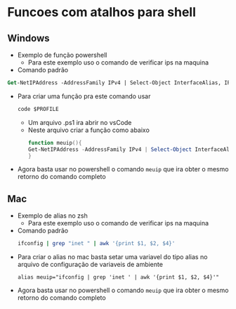 # Funcoes com atalhos para shell
## Windows
- Exemplo de função powershell
  - Para este exemplo uso o comando de verificar ips na maquina
- Comando padrão
```ps
Get-NetIPAddress -AddressFamily IPv4 | Select-Object InterfaceAlias, IPAddress, PrefixLength
```
- Para criar uma função pra este comando usar
  ```ps
  code $PROFILE
  ```
   - Um arquivo .ps1 ira abrir no vsCode
   - Neste arquivo criar a função como abaixo
      ```ps1
      function meuip(){  
      Get-NetIPAddress -AddressFamily IPv4 | Select-Object InterfaceAlias, IPAddress, PrefixLength
      }
      ```
- Agora basta usar no powershell o comando `meuip` que ira obter o mesmo retorno do comando completo

## Mac
- Exemplo de alias no zsh
  - Para este exemplo uso o comando de verificar ips na maquina
- Comando padrão
  ```bash
  ifconfig | grep "inet " | awk '{print $1, $2, $4}'
  ```
- Para criar o alias no mac basta setar uma variavel do tipo alias no arquivo de configuração de variaveis de ambiente
  ```
  alias meuip="ifconfig | grep 'inet ' | awk '{print $1, $2, $4}'"
  ```
- Agora basta usar no powershell o comando `meuip` que ira obter o mesmo retorno do comando completo
